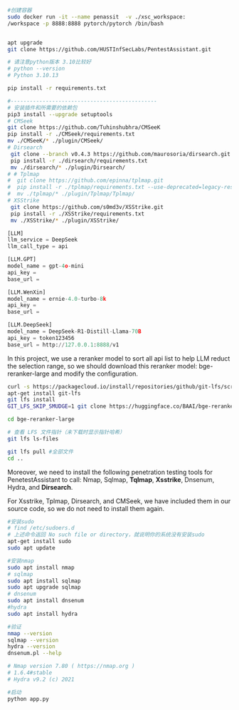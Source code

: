 <!--
 * @Author: coffeecat
 * @Date: 2025-03-04 16:53:48
 * @LastEditors: Do not edit
 * @LastEditTime: 2025-03-05 10:39:45
-->


```bash
#创建容器
sudo docker run -it --name penassit  -v ./xsc_workspace:
/workspace -p 8888:8888 pytorch/pytorch /bin/bash


apt upgrade
git clone https://github.com/HUSTInfSecLabs/PentestAssistant.git

# 请注意python版本 3.10比较好
# python --version
# Python 3.10.13

pip install -r requirements.txt 

#----------------------------------------------
# 安装插件和所需要的依赖包
pip3 install --upgrade setuptools
# CMSeek
git clone https://github.com/Tuhinshubhra/CMSeeK
pip install -r ./CMSeek/requirements.txt
mv ./CMSeeK/* ./plugin/CMSeek/
# Dirsearch
 git clone --branch v0.4.3 https://github.com/maurosoria/dirsearch.git
 pip install -r ./dirsearch/requirements.txt
 mv ./dirsearch/* ./plugin/Dirsearch/
# # Tplmap
#  git clone https://github.com/epinna/tplmap.git
#  pip install -r ./tplmap/requirements.txt --use-deprecated=legacy-resolver
#  mv ./tplmap/* ./plugin/Tplmap/Tplmap/
# XSStrike
 git clone https://github.com/s0md3v/XSStrike.git
 pip install -r ./XSStrike/requirements.txt
 mv ./XSStrike/* ./plugin/XSStrike/

```

```python
[LLM]
llm_service = DeepSeek
llm_call_type = api

[LLM.GPT]
model_name = gpt-4o-mini
api_key = 
base_url = 

[LLM.WenXin]
model_name = ernie-4.0-turbo-8k
api_key = 
base_url = 

[LLM.DeepSeek]
model_name = DeepSeek-R1-Distill-Llama-70B
api_key = token123456
base_url = http://127.0.0.1:8888/v1
```

In this project, we use a reranker model to sort all api list to help LLM reduct the selection range, so we should download this reranker model: bge-reranker-large and modify the configuration.

```bash
curl -s https://packagecloud.io/install/repositories/github/git-lfs/script.deb.sh 
apt-get install git-lfs
git lfs install
GIT_LFS_SKIP_SMUDGE=1 git clone https://huggingface.co/BAAI/bge-reranker-large

cd bge-reranker-large

# 查看 LFS 文件指针（未下载时显示指针哈希）
git lfs ls-files

git lfs pull #全部文件
cd ..

```

Moreover, we need to install the following penetration testing tools for PenetestAssistant to call: Nmap, Sqlmap, **Tqlmap**, **Xsstrike**,  Dnsenum, Hydra, and **Dirsearch**. 

For Xsstrike, Tplmap, Dirsearch, and CMSeek, we have included them in our source code, so we do not need to install them again.




```bash
#安装sudo
# find /etc/sudoers.d
# 上述命令返回 No such file or directory，就说明你的系统没有安装sudo
apt-get install sudo
sudo apt update

#安装nmap
sudo apt install nmap
# sqlmap
sudo apt install sqlmap
sudo apt upgrade sqlmap
# dnsenum
sudo apt install dnsenum
#hydra
sudo apt install hydra

#验证
nmap --version 
sqlmap --version
hydra --version
dnsenum.pl --help

# Nmap version 7.80 ( https://nmap.org )
# 1.6.4#stable
# Hydra v9.2 (c) 2021

```

```python
#启动
python app.py
```